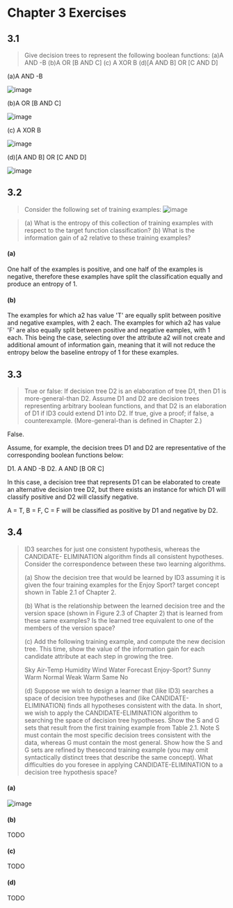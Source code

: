 # Chapter 3 Exercises

## 3.1

>Give decision trees to represent the following boolean functions: 
>(a)A AND -B
>(b)A OR [B AND C]
>(c) A XOR B
>(d)[A AND B] OR [C AND D]

(a)A AND -B

![image](https://cloud.githubusercontent.com/assets/865759/19780981/53724372-9c55-11e6-92c1-f3bff15f1db4.png)

(b)A OR [B AND C]

![image](https://cloud.githubusercontent.com/assets/865759/19780948/390a419c-9c55-11e6-8dcb-8371b3babcab.png)

(c) A XOR B

![image](https://cloud.githubusercontent.com/assets/865759/19780804/91f11af2-9c54-11e6-8a76-934ebabd3ec3.png)

(d)[A AND B] OR [C AND D]

![image](https://cloud.githubusercontent.com/assets/865759/19781012/73ac2806-9c55-11e6-853d-1de4cb4b7d99.png)

## 3.2

>Consider the following set of training examples:
![image](https://cloud.githubusercontent.com/assets/865759/19781077/b2bea03c-9c55-11e6-873e-0a5d98e2efb6.png)

> (a) What is the entropy of this collection of training examples with respect to the target function classification?
>(b) What is the information gain of a2 relative to these training examples?

#### (a)

One half of the examples is positive, and one half of the examples is negative, therefore these examples have split the classification equally and produce an entropy of 1.

#### (b)

The examples for which a2 has value 'T' are equally split between positive and negative examples, with 2 each. The examples for which a2 has value 'F' are also equally split between positive and negative eamples, with 1 each. This being the case, selecting over the attribute a2 will not create and additional amount of information gain, meaning that it will not reduce the entropy below the baseline entropy of 1 for these examples.

## 3.3

>True or false: If decision tree D2 is an elaboration of tree D1, then D1 is more-general-than D2. Assume D1 and D2 are decision trees representing arbitrary boolean functions, and that D2 is an elaboration of D1 if ID3 could extend D1 into D2. If true, give a proof; if false, a counterexample. (More-general-than is defined in Chapter 2.)

False.

Assume, for example, the decision trees D1 and D2 are representative of the corresponding boolean functions below:

D1. A AND -B
D2. A AND [B OR C]

In this case, a decision tree that represents D1 can be elaborated to create an alternative decision tree D2, but there exists an instance for which D1 will classify positive and D2 will classify negative.

A = T, B = F, C = F will be classified as positive by D1 and negative by D2.

## 3.4

>ID3 searches for just one consistent hypothesis, whereas the CANDIDATE- ELIMINATION algorithm finds all consistent hypotheses. Consider the correspondence between these two learning algorithms.
>
>(a) Show the decision tree that would be learned by ID3 assuming it is given the
four training examples for the Enjoy Sport? target concept shown in Table 2.1
of Chapter 2.
>
>(b) What is the relationship between the learned decision tree and the version space
(shown in Figure 2.3 of Chapter 2) that is learned from these same examples? Is the learned tree equivalent to one of the members of the version space?
>
>(c) Add the following training example, and compute the new decision tree. This time, show the value of the information gain for each candidate attribute at each
step in growing the tree.
>
>Sky Air-Temp Humidity Wind Water Forecast Enjoy-Sport? Sunny Warm Normal Weak Warm Same No
>
>(d) Suppose we wish to design a learner that (like ID3) searches a space of decision
tree hypotheses and (like CANDIDATE-ELIMINATION) finds all hypotheses consistent with the data. In short, we wish to apply the CANDIDATE-ELIMINATION algorithm to searching the space of decision tree hypotheses. Show the S and G sets that result from the first training example from Table 2.1. Note S must contain the most specific decision trees consistent with the data, whereas G must contain the most general. Show how the S and G sets are refined by thesecond training example (you may omit syntactically distinct trees that describe the same concept). What difficulties do you foresee in applying CANDIDATE-ELIMINATION to a decision tree hypothesis space?

#### (a)

![image](https://cloud.githubusercontent.com/assets/865759/19808196/9ea9cb70-9cf1-11e6-8304-3daf57c1b020.png)

#### (b)

TODO

#### (c)

TODO

#### (d)

TODO







































